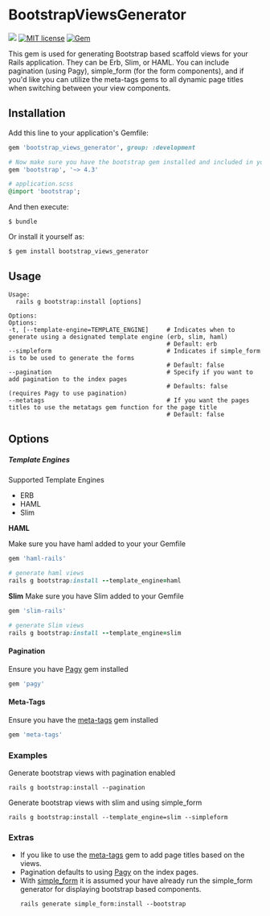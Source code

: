 # BootstrapViewsGenerator

![](https://ruby-gem-downloads-badge.herokuapp.com/bootstrap_views_generator?type=total)  [![MIT license](http://img.shields.io/badge/license-MIT-brightgreen.svg)](http://opensource.org/licenses/MIT) [![Gem](https://img.shields.io/gem/v/bootstrap_views_generator.svg?style=flat)](http://rubygems.org/gems/bootstrap_views_generator "View this project in Rubygems")

This gem is used for generating Bootstrap based scaffold views for your Rails application. They can be Erb, Slim, or HAML. You can include pagination (using Pagy), simple_form (for the form components), and if you'd like you can utilize the meta-tags gems to all dynamic page titles when switching between your view components.

## Installation

Add this line to your application's Gemfile:

```ruby
gem 'bootstrap_views_generator', group: :development

# Now make sure you have the bootstrap gem installed and included in your application.scss file
gem 'bootstrap', '~> 4.3'

# application.scss
@import 'bootstrap';
```

And then execute:

    $ bundle

Or install it yourself as:

    $ gem install bootstrap_views_generator

## Usage

```shell
Usage:
  rails g bootstrap:install [options]

Options:
Options:
-t, [--template-engine=TEMPLATE_ENGINE]     # Indicates when to generate using a designated template engine (erb, slim, haml)
                                            # Default: erb
--simpleform                                # Indicates if simple_form is to be used to generate the forms
                                            # Default: false
--pagination                                # Specify if you want to add pagination to the index pages
                                            # Defaults: false (requires Pagy to use pagination)
--metatags                                  # If you want the pages titles to use the metatags gem function for the page title
                                            # Default: false
```

## Options

##### Template Engines

Supported Template Engines

* ERB
* HAML
* Slim

**HAML**

Make sure you have haml added to your your Gemfile
```ruby
gem 'haml-rails'

# generate haml views
rails g bootstrap:install --template_engine=haml
```

**Slim**
Make sure you have Slim added to your Gemfile
```ruby
gem 'slim-rails'

# generate Slim views
rails g bootstrap:install --template_engine=slim
```

#### Pagination

Ensure you have [Pagy](https://github.com/ddnexus/pagy) gem installed
```ruby
gem 'pagy'
```


#### Meta-Tags
Ensure you have the [meta-tags](https://github.com/kpumuk/meta-tags) gem installed
```ruby
gem 'meta-tags'
```

### Examples

Generate bootstrap views with pagination enabled
```shell
rails g bootstrap:install --pagination
```

Generate bootstrap views with slim and using simple_form
```shell
rails g bootstrap:install --template_engine=slim --simpleform
```

### Extras

* If you like to use the [meta-tags](https://github.com/kpumuk/meta-tags) gem to add page titles based on the views.
* Pagination defaults to using [Pagy](https://github.com/ddnexus/pagy) on the index pages.
* With [simple_form](https://github.com/plataformatec/simple_form) it is assumed your have already run the simple_form generator for displaying bootstrap based components.
  ```shell
  rails generate simple_form:install --bootstrap
  ```
